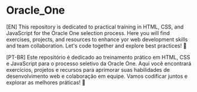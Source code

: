 # Oracle_One

[EN]
This repository is dedicated to practical training in HTML, CSS, and JavaScript for the Oracle One selection process. Here you will find exercises, projects, and resources to enhance yor web development skills and team collaboration. Let's code together and explore best practices! 🚀

[PT-BR]
Este repositório é dedicado ao treinamento prático em HTML, CSS e JavaScript para o processo seletivo da Oracle One. Aqui você encontrará exercícios, projetos e recursos para aprimorar suas habilidades de desenvolvimento web e colaboração em equipe. Vamos codificar juntos e explorar as melhores práticas! 🚀
